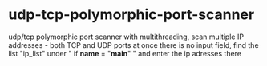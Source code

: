 # udp-tcp-polymorphic-port-scanner
udp/tcp polymorphic port scanner with multithreading, scan multiple IP addresses - both TCP and UDP ports at once
there is no input field, find the list "ip_list" under " if __name__ = "__main__" " and enter the ip adresses there

